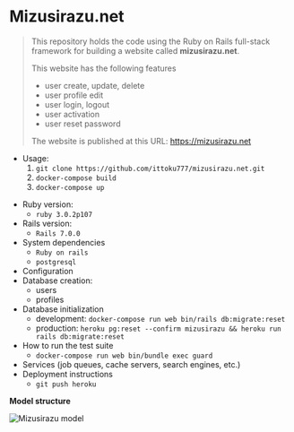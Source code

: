 # Mizusirazu.net

> This repository holds the code using the Ruby on Rails full-stack framework for building a website called **mizusirazu.net**.
>
> This website has the following features
>
> - user create, update, delete
> - user profile edit
> - user login, logout
> - user activation
> - user reset password
>
> The website is published at this URL: https://mizusirazu.net

- Usage:
  1. `git clone https://github.com/ittoku777/mizusirazu.net.git`
  2. `docker-compose build`
  3. `docker-compose up`

* Ruby version:
  *  `ruby 3.0.2p107`
* Rails version:
  *  `Rails 7.0.0`
* System dependencies
  * `Ruby on rails`
  * `postgresql`
* Configuration
* Database creation:
  * users
  * profiles
* Database initialization
  * development: `docker-compose run web bin/rails db:migrate:reset`
  * production: `heroku pg:reset --confirm mizusirazu && heroku run rails db:migrate:reset`
* How to run the test suite
  * `docker-compose run web bin/bundle exec guard`
* Services (job queues, cache servers, search engines, etc.)
* Deployment instructions
  * `git push heroku`

**Model structure**

![Mizusirazu model](https://raw.githubusercontent.com/shinzanmono/mizusirazu.net/f7c21e15e0caaa0f371413dc1c84b73604f92006/doc/images/model-structure.drawio.svg)

